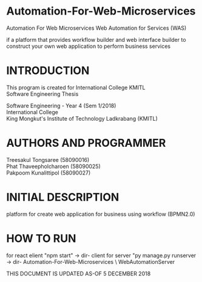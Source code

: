 # Automation-For-Web-Microservices
Automation  For Web Microservices
Web Automation for Services (WAS)

if a platform that provides workflow builder and web interface builder
to construct your own web application to perform business services

# INTRODUCTION

  This program is created for International College KMITL <br>
  Software Engineering Thesis <br>

  Software Engineering - Year 4 (Sem 1/2018)<br>
  International College<br>
  King Mongkut's Institute of Technology Ladkrabang (KMITL)<br>

# AUTHORS AND PROGRAMMER
  Treesakul  Tongsaree (58090016)<br>
  Phat Thaveepholcharoen (58090025)<br>
  Pakpoom Kunalittipol (58090027)<br>

# INITIAL DESCRIPTION

  platform for create web application for business using workflow (BPMN2.0)


# HOW TO RUN
for react elient "npm start" -> dir- client
for server "py manage.py runserver -> dir- Automation-For-Web-Microservices \ WebAutomationServer


THIS DOCUMENT IS UPDATED AS-OF 5 DECEMBER 2018<br>

